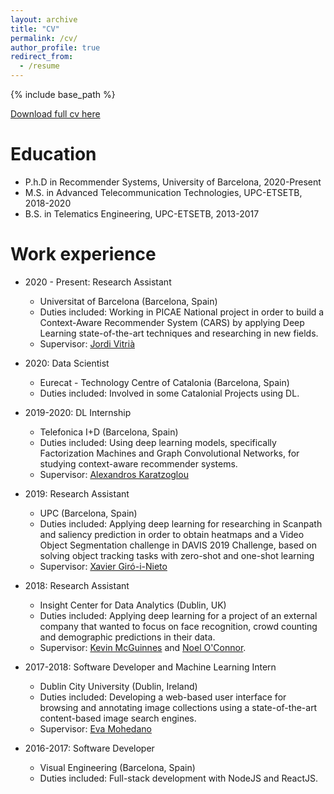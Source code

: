 ```yaml
---
layout: archive
title: "CV"
permalink: /cv/
author_profile: true
redirect_from:
  - /resume
---
```


{% include base_path %}

[Download full cv here](https://drive.google.com/file/d/1AGp_Px7YfeLSTpuzZtMjKaMiJZbhBnbC/view?usp=sharing)

Education
======
* P.h.D in Recommender Systems, University of Barcelona, 2020-Present
* M.S. in Advanced Telecommunication Technologies, UPC-ETSETB, 2018-2020
* B.S. in Telematics Engineering, UPC-ETSETB, 2013-2017

Work experience
======
* 2020 - Present: Research Assistant
  * Universitat of Barcelona (Barcelona, Spain)
  * Duties included: Working in PICAE National project in order to build a Context-Aware Recommender System (CARS) by applying Deep Learning state-of-the-art techniques and researching in new fields.
  * Supervisor: [Jordi Vitrià](https://algorismes.github.io/)

* 2020: Data Scientist
  * Eurecat - Technology Centre of Catalonia (Barcelona, Spain)
  * Duties included: Involved in some Catalonial Projects using DL.

* 2019-2020: DL Internship
  * Telefonica I+D (Barcelona, Spain)
  * Duties included: Using deep learning models, specifically Factorization Machines and Graph Convolutional Networks, for studying context-aware recommender systems.
  * Supervisor: [Alexandros Karatzoglou](https://www.linkedin.com/in/alexandroskaratzoglou/)

* 2019: Research Assistant
  * UPC (Barcelona, Spain)
  * Duties included: Applying deep learning for researching in Scanpath and saliency prediction in order to obtain heatmaps and a Video Object Segmentation challenge in DAVIS 2019 Challenge, based on solving object tracking tasks with zero-shot and one-shot learning
  * Supervisor: [Xavier Giró-i-Nieto](https://www.linkedin.com/in/xaviergiro/)   

* 2018: Research Assistant
  * Insight Center for Data Analytics (Dublin, UK)
  * Duties included: Applying deep learning for a project of an external company that wanted to focus on face recognition, crowd counting and demographic predictions in their data.
  * Supervisor: [Kevin McGuinnes](https://www.linkedin.com/in/mcguinnessk/) and [Noel O'Connor](https://www.linkedin.com/in/noel-o-connor-7097bb29/).
  
* 2017-2018: Software Developer and Machine Learning Intern
  * Dublin City University (Dublin, Ireland)
  * Duties included: Developing a web-based user interface for browsing and annotating image collections using a state-of-the-art content-based image search engines.
  * Supervisor: [Eva Mohedano](https://www.linkedin.com/in/eva-mohedano-261b6889/)
  
* 2016-2017: Software Developer
  * Visual Engineering (Barcelona, Spain)
  * Duties included: Full-stack development with NodeJS and ReactJS.
